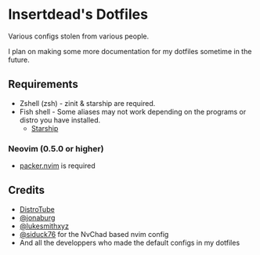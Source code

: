 # Insertdead's Dotfiles
Various configs stolen from various people.

I plan on making some more documentation for my dotfiles sometime in the future.

## Requirements
* Zshell (zsh) - zinit & starship are required.
* Fish shell - Some aliases may not work depending on the programs or distro you have installed.
	* [Starship](https://starhip.rs)

### Neovim (0.5.0 or higher)
* [packer.nvim](https://github.com/wbthomason/packer.nvim) is required

## Credits
* [DistroTube](https://gitlab.com/dwt1)
* [\@jonaburg](https://github.com/jonaburg)
* [\@lukesmithxyz](https://github.com/lukesmithxyz)
* [\@siduck76](https://github.com/siduck76) for the NvChad based nvim config
* And all the developpers who made the default configs in my dotfiles

